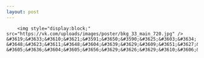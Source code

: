 ```yaml
---
layout: post
---
```



        <img style="display:block;" src="https://vk.com/uploads/images/poster/bkg_33_main_720.jpg" />     &#3619;&#3633;&#3610;&#3621;&#3591;&#3650;&#3590;&#3625;&#3603;&#3634; &#3648;&#3623;&#3611;&#3648;&#3604;&#3639;&#3629;&#3609;&#3651;&#3627;&#3617;&#3656; &#3605;&#3636;&#3604;&#3605;&#3656;&#3629;&#3626;&#3629;&#3610;&#3606;&#3634;&#3617;&#3607;&#3637;&#3656;&#3586;&#3657;&#3629;&#3588;&#3623;&#3634;&#3617;              